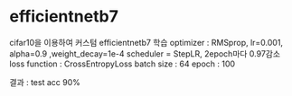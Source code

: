 # efficientnetb7
cifar10을 이용하여 커스텀 efficientnetb7 학습
optimizer : RMSprop, lr=0.001, alpha=0.9 ,weight_decay=1e-4
scheduler = StepLR, 2epoch마다 0.97감소
loss function : CrossEntropyLoss
batch size : 64
epoch : 100

결과 : test acc 90%
